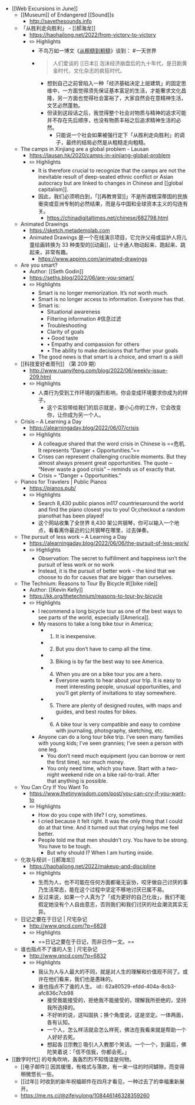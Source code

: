 - [[Web Excursions in June]]
	- [[Museum]] of Endangered [[Sound]]s
		- http://savethesounds.info
	- 「从胜利走向胜利」 - [[郝海龙]]
		- https://haohailong.net/2022/from-victory-to-victory
		- ✏️ Highlights
			- 不鸟万如一博文《[从粗糙到粗糙](https://blog.yitianshijie.net/2022/06/05/from-philistinism-to-philistinism/)》谈到： #一天世界
			- > 人们爱谈的 [[日本]] 泡沫经济崩盘后的九十年代，是日剧黄金时代，文化杂志的疯狂时代。
				- 想到自己之前曾陷入一种「经济基础决定上层建筑」的固定思维中，一方面觉得须先保证基本富足的生活，才能奢求文化昌隆，另一方面也觉得社会富裕了，大家自然会在意精神生活，文艺必然蓬勃。
				- 但读到这段话之后，我觉得整个社会对物质与精神的追求可能并不存在先后顺序，也没有物质丰裕之后追求精神生活的必然。
					- 只能说一个社会如果被强行定下「从胜利走向胜利」的调子，最终的结局必然是从粗糙走向粗糙。
	- The camps in Xinjiang are a global problem - Lausan
		- https://lausan.hk/2020/camps-in-xinjiang-global-problem
		- ✏️ Highlights
			- It is therefore crucial to recognize that the camps are not the inevitable result of deep-seated ethnic conflict or Asian autocracy but are linked to changes in Chinese and [[global capitalism]].
			- 因此，我们必须明白到，「[[再教育营]]」不是所谓根深蒂固的民族衝突或亚洲专制的必然结果，而是与中国和全球资本主义的勾连有关。
				- https://chinadigitaltimes.net/chinese/682798.html
	- Animated Drawings
		- https://sketch.metademolab.com
		- Animated Drawings 是一个在线演示项目，它允许父母或监护人将儿童绘画转换为 33 种类型的[[动画]]，让卡通人物动起来、跑起来、跳起来，非常有趣。
			- https://www.appinn.com/animated-drawings
	- Are you smart?
		- Author: [[Seth Godin]]
		- https://seths.blog/2022/06/are-you-smart/
		- ✏️ Highlights
			- Smart is no longer memorization. It’s not worth much.
			- Smart is no longer access to information. Everyone has that.
			- Smart is:
				- Situational awareness
				- Filtering information #信息过滤
				- Troubleshooting
				- Clarity of goals
				- • Good taste
				- • Empathy and compassion for others
				- • The ability to make decisions that further your goals
			- The good news is that smart is a choice, and smart is a skill
	- [[科技爱好者周刊]] （第 209 期）
		- http://www.ruanyifeng.com/blog/2022/06/weekly-issue-209.html
		- ✏️ Highlights
			- 人类行为受到工作环境的强烈影响，你会变成环境要求你成为的样子。
				- 这个实验带给我们的启示就是，要小心你的工作，它会改变你，让你成为另一个人。
	- Crisis – A Learning a Day
		- https://alearningaday.blog/2022/06/07/crisis
		- ✏️ Highlights
			- A colleague shared that the word crisis in Chinese is ==危机. It represents “Danger + Opportunities.”==
			- Crises can represent challenging crucible moments. But they almost always present great opportunities. The quote – “Never waste a good crisis” – reminds us of exactly that.
			- Crisis = “Danger + Opportunities.”
	- Pianos for Travelers | Public Pianos
		- https://pianos.pub/
		- ✏️ Highlights
			- Search 8,430 public pianos in117 countriesaround the world and find the piano closest you to you! Or,checkout a random pianothat has been played!
			- 这个网站收集了全世界 8,430 架公共钢琴，你可以输入一个地点，看看离你最近的公共钢琴在哪里，过去弹奏。
	- The pursuit of less work – A Learning a Day
		- https://alearningaday.blog/2022/06/06/the-pursuit-of-less-work/
		- ✏️ Highlights
			- Observation: The secret to fulfillment and happiness isn’t the pursuit of less work or no work
			- Instead, it is the pursuit of better work – the kind that we choose to do for causes that are bigger than ourselves.
	- The Technium: Reasons to Tour By Bicycle #[[bike ride]]
		- Author: [[Kevin Kelly]]
		- https://kk.org/thetechnium/reasons-to-tour-by-bicycle
		- ✏️ Highlights
			- I recommend a long bicycle tour as one of the best ways to see parts of the world, especially [[America]].
			- My reasons to take a long bike tour in America;
				- 1) It is inexpensive.
				- 2) But you don’t have to camp all the time.
				- 3) Biking is by far the best way to see America.
				- 4) When you are on a bike tour you are a hero.
					- Everyone wants to hear about your trip. It is easy to meet interesting people, unusual opportunities, and you’ll get plenty of invitations to stay somewhere.
				- 5) There are plenty of designed routes, with maps and guides, and best routes for bikes.
				- 6) A bike tour is very compatible and easy to combine with journaling, photography, sketching, etc.
			- Anyone can do a long tour bike trip. I’ve seen many families with young kids; I’ve seen grannies; I’ve seen a person with one leg.
				- You don’t need much equipment (you can borrow or rent the first time), nor much money.
				- You only need time, which you have. Start with a two-night weekend ride on a bike rail-to-trail. After that anything is possible.
	- You Can Cry If You Want To
		- https://www.thetinywisdom.com/post/you-can-cry-if-you-want-to
		- ✏️ Highlights
			- How do you cope with life? I cry, sometimes.
			- I cried because it felt right. It was the only thing that I could do at that time. And it turned out that crying helps me feel better.
			- People told me that men shouldn't cry. You have to be strong. You have to be tough.
				- But why should I? When I am hurting inside.
	- 化妆与规训 - [[郝海龙]]
		- https://haohailong.net/2022/makeup-and-discipline
		- ✏️ Highlights
			- 生而为人，也不可能在任何方面都毫无妥协，咬牙做自己讨厌的事乃生活常态，能在这个过程中坚定不移地讨厌已属不易。
			- 反过来说，如果一个人真为了「成为更好的自己化妆」，我们不能假定她没有个人自由意志，否则我们和我们讨厌的社会潮流其实无异。
	- 日记之要在于日记 | 尺宅杂记
		- http://www.qncd.com/?p=6828
		- ✏️ Highlights
			- ==日记之要在于日记，而非日作一文。==
	- 谁也指点不了谁的人生 | 尺宅杂记
		- http://www.qncd.com/?p=6832
		- ✏️ Highlights
			- 我认为人与人最大的不同，就是对人生的理解和价值观不同了。或许在他们看来，我们也是愚昧的。
			- 谁也指点不了谁的人生。
			  id:: 62a80529-efdd-404a-8cb3-afc836c7cb98
				- 接受我能接受的，拒绝我不能接受的，理解我所拒绝的，坚持我所选择的。
				- 不好听的说，这叫固执；换个角度说，这是坚定。一体两面，各有认知。
				- 一个人，怎么样活就会怎么样死，佛法在我看来就是帮助一个人好好去死。
				- 想起各 [[宗教]] 吸引人入教那个笑话。一个一个，到最后，佛陀笑着说：「信不信我，你都会死。」
- [[数字时代]] 的号角吹响，轰轰烈烈不知情谊是何物。
	- [[电子邮件]] 因其缓慢，有格式与落款，有一来一往的时间罅隙，而变得稍微悠长一些。
	- [[过年]] 时收到的新年祝福邮件在四月才看见，一种过去了的幸福重新展开。
	- https://me.ns.ci/@zifeiyulong/108446146328359260